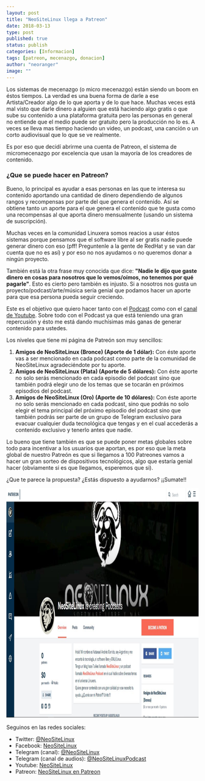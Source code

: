 ```yaml
---
layout: post
title: "NeoSiteLinux llega a Patreon"
date: 2018-03-13
type: post
published: true
status: publish
categories: [Informacion]
tags: [patreon, mecenazgo, donacion]
author: "neoranger"
image: ""
---
```


Los sistemas de mecenazgo (o micro mecenazgo) están siendo un boom en éstos tiempos. La verdad es una buena forma de darle a ese Artista/Creador algo de lo que aporta y de lo que hace.
Muchas veces está mal visto que darle dinero a alguien que está haciendo algo gratis o que sube su contenido a una plataforma gratuita pero las personas en general no entiende que el medio puede ser gratuito pero la producción no lo es. A veces se lleva mas tiempo haciendo un video, un podcast, una canción o un corto audiovisual que lo que se ve realmente.

Es por eso que decidí abrirme una cuenta de Patreon, el sistema de micromecenazgo por excelencia que usan la mayoría de los creadores de contenido.

### ¿Que se puede hacer en Patreon?
Bueno, lo principal es ayudar a esas personas en las que te interesa su contenido aportando una cantidad de dinero dependiendo de algunos rangos y recompensas por parte del que genera el contenido. Así se obtiene tanto un aporte para el que genera el contenido que te gusta como una recompensas al que aporta dinero mensualmente (usando un sistema de suscripción).

Muchas veces en la comunidad Linuxera somos reacios a usar éstos sistemas porque pensamos que el software libre al ser gratis nadie puede generar dinero con eso (pff! Preguntenle a la gente de RedHat y se van dar cuenta que no es así) y por eso no nos ayudamos o no queremos donar a ningún proyecto.

También está la otra frase muy conocida que dice: **"Nadie le dijo que gaste dinero en cosas para nosotros que lo vemos/oímos, no tenemos por qué pagarle"**. Esto es cierto pero también es injusto. Si a nosotros nos gusta un proyecto/podcast/arte/música sería genial que podamos hacer un aporte para que esa persona pueda seguir creciendo.

Este es el objetivo que quiero hacer tanto con el [Podcast](https://neositelinux.com/podcasts/) como con el [canal de Youtube](https://www.youtube.com/user/NeoSiteLinux). Sobre todo con el Podcast ya que está teniendo una gran repercusión y ésto me está dando muchísimas más ganas de generar contenido para ustedes.

Los niveles que tiene mi página de Patreón son muy sencillos:

1) **Amigos de NeoSiteLinux (Bronce) (Aporte de 1 dólar):** Con éste aporte vas a ser mencionado en cada podcast como parte de la comunidad de NeoSiteLinux agradeciéndote por tu aporte.
2) **Amigos de NeoSiteLinux (Plata) (Aporte de 5 dólares):** Con éste aporte no solo serás mencionado en cada episodio del podcast sino que también podrá elegir uno de los temas que se tocarán en próximos episodios del podcast.
3) **Amigos de NeoSiteLinux (Oro) (Aporte de 10 dólares):** Con éste aporte no solo serás mencionado en cada podcast, sino que podrás no solo elegir el tema principal del próximo episodio del podcast sino que también podrás ser parte de un grupo de Telegram exclusivo para evacuar cualquier duda tecnológica que tengas y en el cual accederás a contenido exclusivo y tenerlo antes que nadie.

Lo bueno que tiene también es que se puede poner metas globales sobre todo para incentivar a los usuarios que aportan, es por eso que la meta global de nuestro Patreón es que si llegamos a 100 Patreones vamos a hacer un gran sorteo de dispositivos tecnológicos, algo que estaría genial hacer (obviamente si es que llegamos, esperemos que si).

¿Que te parece la propuesta? ¿Estás dispuesto a ayudarnos? ¡¡Sumate!!

<p align="center">
<img src="/images/NSL_en_Patreon.JPG" width="800" height="600" alt="_Logo">
</p>

Seguinos en las redes sociales:
* Twitter: [@NeoSiteLinux](https://twitter.com/neositelinux)
* Facebook: [NeoSiteLinux](https://facebook.com/neositelinux)
* Telegram (canal): [@NeoSiteLinux](https://t.me/neositelinux)
* Telegram (canal de audios): [@NeoSiteLinuxPodcast](https://t.me/neositelinuxpodcast)
* Youtube: [NeoSiteLinux](https://www.youtube.com/user/neositelinux)
* Patreon: [NeoSiteLinux en Patreon](https://www.patreon.com/NeoSiteLinux)
